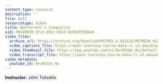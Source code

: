 ```yaml
---
content_type: resource
description: ''
file: null
resourcetype: Video
title: Bonferroni's Inequality
uid: 00448b08-d7c2-481c-b413-026bdfd506ed
video_files:
  archive_url: https://archive.org/download/MITRES.6-012S18/MITRES6_012S18_S01-10_300k.mp4
  video_captions_file: https://open-learning-course-data-rc.s3.amazonaws.com/res-6-012-introduction-to-probability-spring-2018/cd023bc4842f5151a129ec7f6af2b403_0xuRh3dz_Nc.vtt
  video_thumbnail_file: https://img.youtube.com/vi/0xuRh3dz_Nc/default.jpg
  video_transcript_file: https://open-learning-course-data-rc.s3.amazonaws.com/res-6-012-introduction-to-probability-spring-2018/9ff5418d27a06b574a82835b2f6fe11c_0xuRh3dz_Nc.pdf
video_metadata:
  youtube_id: 0xuRh3dz_Nc
---
```


**Instructor:** John Tsitsiklis